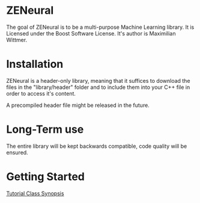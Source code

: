 # ZENeural
The goal of ZENeural is to be a multi-purpose Machine Learning library.
It is Licensed under the Boost Software License.
It's author is Maximilian Wittmer.


# Installation
ZENeural is a header-only library, meaning that it suffices to download the files in the "library/header" folder and to include them into your C++ file in order to access it's content.

A precompiled header file might be released in the future.

# Long-Term use
The entire library will be kept backwards compatible, code quality will be ensured.

# Getting Started

[Tutorial <work In progress>](https://github.com/Wittmaxi/ZENeural/wiki/Tutorial---%231-Basic-usage-of-the-Neural-Network)
[Class Synopsis <work in progress>]()
